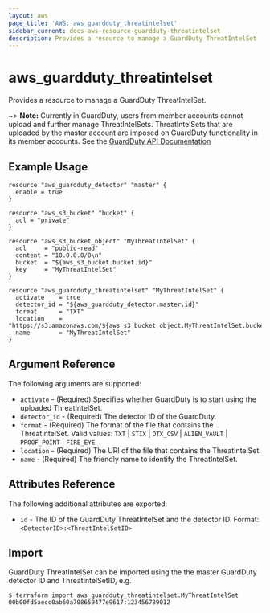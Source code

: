 ```yaml
---
layout: aws
page_title: 'AWS: aws_guardduty_threatintelset'
sidebar_current: docs-aws-resource-guardduty-threatintelset
description: Provides a resource to manage a GuardDuty ThreatIntelSet
---
```


# aws_guardduty_threatintelset

Provides a resource to manage a GuardDuty ThreatIntelSet.

~> **Note:** Currently in GuardDuty, users from member accounts cannot upload and further manage ThreatIntelSets. ThreatIntelSets that are uploaded by the master account are imposed on GuardDuty functionality in its member accounts. See the [GuardDuty API Documentation](https://docs.aws.amazon.com/guardduty/latest/ug/create-threat-intel-set.html)

## Example Usage

```hcl
resource "aws_guardduty_detector" "master" {
  enable = true
}

resource "aws_s3_bucket" "bucket" {
  acl = "private"
}

resource "aws_s3_bucket_object" "MyThreatIntelSet" {
  acl     = "public-read"
  content = "10.0.0.0/8\n"
  bucket  = "${aws_s3_bucket.bucket.id}"
  key     = "MyThreatIntelSet"
}

resource "aws_guardduty_threatintelset" "MyThreatIntelSet" {
  activate    = true
  detector_id = "${aws_guardduty_detector.master.id}"
  format      = "TXT"
  location    = "https://s3.amazonaws.com/${aws_s3_bucket_object.MyThreatIntelSet.bucket}/${aws_s3_bucket_object.MyThreatIntelSet.key}"
  name        = "MyThreatIntelSet"
}
```

## Argument Reference

The following arguments are supported:

* `activate` - (Required) Specifies whether GuardDuty is to start using the uploaded ThreatIntelSet.
* `detector_id` - (Required) The detector ID of the GuardDuty.
* `format` - (Required) The format of the file that contains the ThreatIntelSet. Valid values: `TXT` | `STIX` | `OTX_CSV` | `ALIEN_VAULT` | `PROOF_POINT` | `FIRE_EYE`
* `location` - (Required) The URI of the file that contains the ThreatIntelSet.
* `name` - (Required) The friendly name to identify the ThreatIntelSet.

## Attributes Reference

The following additional attributes are exported:

* `id` - The ID of the GuardDuty ThreatIntelSet and the detector ID. Format: `<DetectorID>:<ThreatIntelSetID>`

## Import

GuardDuty ThreatIntelSet can be imported using the the master GuardDuty detector ID and ThreatIntelSetID, e.g.

```
$ terraform import aws_guardduty_threatintelset.MyThreatIntelSet 00b00fd5aecc0ab60a708659477e9617:123456789012
```

